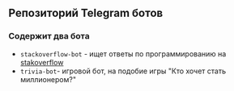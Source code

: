 ## Репозиторий Telegram ботов 

### Содержит два бота
 
- `stackoverflow-bot` - ищет ответы по программированию на [stakoverflow](../stackoverflow-bot/README.md)
- `trivia-bot`- игровой бот, на подобие игры "Кто хочет стать миллионером?"

